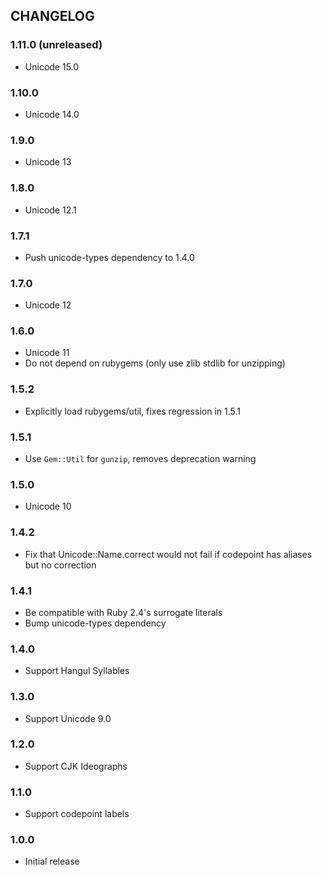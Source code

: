 ## CHANGELOG

### 1.11.0 (unreleased)

- Unicode 15.0

### 1.10.0

- Unicode 14.0

### 1.9.0

- Unicode 13

### 1.8.0

* Unicode 12.1

### 1.7.1

* Push unicode-types dependency to 1.4.0

### 1.7.0

* Unicode 12

### 1.6.0

* Unicode 11
* Do not depend on rubygems (only use zlib stdlib for unzipping)

### 1.5.2

* Explicitly load rubygems/util, fixes regression in 1.5.1

### 1.5.1

* Use `Gem::Util` for `gunzip`, removes deprecation warning

### 1.5.0

* Unicode 10

### 1.4.2

* Fix that Unicode::Name.correct would not fail if codepoint has aliases but no correction

### 1.4.1

* Be compatible with Ruby 2.4's surrogate literals
* Bump unicode-types dependency

### 1.4.0

* Support Hangul Syllables

### 1.3.0

* Support Unicode 9.0

### 1.2.0

* Support CJK Ideographs

### 1.1.0

* Support codepoint labels

### 1.0.0

* Initial release

